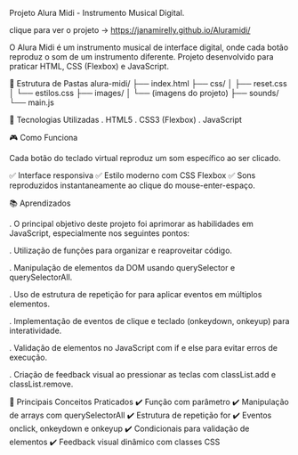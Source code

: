 Projeto Alura Midi - Instrumento Musical Digital.

clique para ver o projeto -> https://janamirelly.github.io/Aluramidi/

O Alura Midi é um instrumento musical de interface digital, onde cada botão reproduz o som de um instrumento diferente. Projeto desenvolvido para praticar HTML, CSS (Flexbox) e JavaScript.

📂 Estrutura de Pastas
alura-midi/
├── index.html
├── css/
│   ├── reset.css
│   └── estilos.css
├── images/
│   └── (imagens do projeto)
├── sounds/
└── main.js

🚀 Tecnologias Utilizadas
. HTML5
. CSS3 (Flexbox)
. JavaScript

🎮 Como Funciona

Cada botão do teclado virtual reproduz um som específico ao ser clicado.

✅ Interface responsiva
✅ Estilo moderno com CSS Flexbox
✅ Sons reproduzidos instantaneamente ao clique do mouse-enter-espaço.

📚 Aprendizados

. O principal objetivo deste projeto foi aprimorar as habilidades em JavaScript, especialmente nos seguintes pontos:

. Utilização de funções para organizar e reaproveitar código.

. Manipulação de elementos da DOM usando querySelector e querySelectorAll.

. Uso de estrutura de repetição for para aplicar eventos em múltiplos elementos.

. Implementação de eventos de clique e teclado (onkeydown, onkeyup) para interatividade.

. Validação de elementos no JavaScript com if e else para evitar erros de execução.

. Criação de feedback visual ao pressionar as teclas com classList.add e classList.remove.

🚀 Principais Conceitos Praticados
✔️ Função com parâmetro
✔️ Manipulação de arrays com querySelectorAll
✔️ Estrutura de repetição for
✔️ Eventos onclick, onkeydown e onkeyup
✔️ Condicionais para validação de elementos
✔️ Feedback visual dinâmico com classes CSS

